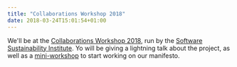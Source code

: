 ```yaml
---
title: "Collaborations Workshop 2018"
date: 2018-03-24T15:01:54+01:00
---
```


We'll be at the [Collaborations Workshop 2018](https://www.software.ac.uk/cw18/), run by the [Software Sustainability Institute](https://software.ac.uk/). Yo will be giving a lightning talk about the project, as well as a [mini-workshop](https://www.software.ac.uk/cw18/mini-workshops-and-demos-sessions) to start working on our manifesto.
